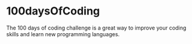 # 100daysOfCoding

The 100 days of coding challenge is a great way to improve your coding skills and learn new programming languages.
